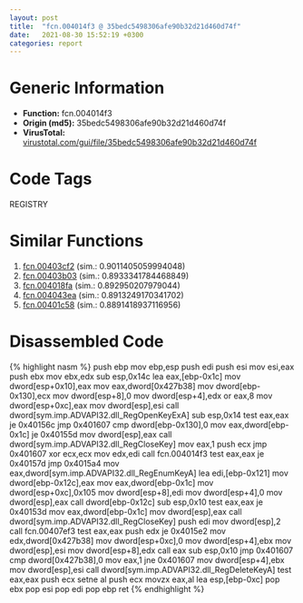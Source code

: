 ```yaml
---
layout: post
title:  "fcn.004014f3 @ 35bedc5498306afe90b32d21d460d74f"
date:   2021-08-30 15:52:19 +0300
categories: report
---
```


# Generic Information
- **Function:** fcn.004014f3
- **Origin (md5):** 35bedc5498306afe90b32d21d460d74f
- **VirusTotal:** [virustotal.com/gui/file/35bedc5498306afe90b32d21d460d74f][virustotal_ref]

# Code Tags
<span class="tag" id="REGISTRY">REGISTRY</span>


# Similar Functions

1. [fcn.00403cf2][similar_1_ref] (sim.: 0.9011405059994048)
2. [fcn.00403b03][similar_2_ref] (sim.: 0.8933341784468849)
3. [fcn.004018fa][similar_3_ref] (sim.: 0.892950207979044)
4. [fcn.004043ea][similar_4_ref] (sim.: 0.8913249170341702)
5. [fcn.00401c58][similar_5_ref] (sim.: 0.8891418937116956)


# Disassembled Code

{% highlight nasm %}
push ebp
mov ebp,esp
push edi
push esi
mov esi,eax
push ebx
mov ebx,edx
sub esp,0x14c
lea eax,[ebp-0x1c]
mov dword[esp+0x10],eax
mov eax,dword[0x427b38]
mov dword[ebp-0x130],ecx
mov dword[esp+8],0
mov dword[esp+4],edx
or eax,8
mov dword[esp+0xc],eax
mov dword[esp],esi
call dword[sym.imp.ADVAPI32.dll_RegOpenKeyExA]
sub esp,0x14
test eax,eax
je 0x40156c
jmp 0x401607
cmp dword[ebp-0x130],0
mov eax,dword[ebp-0x1c]
je 0x40155d
mov dword[esp],eax
call dword[sym.imp.ADVAPI32.dll_RegCloseKey]
mov eax,1
push ecx
jmp 0x401607
xor ecx,ecx
mov edx,edi
call fcn.004014f3
test eax,eax
je 0x40157d
jmp 0x4015a4
mov eax,dword[sym.imp.ADVAPI32.dll_RegEnumKeyA]
lea edi,[ebp-0x121]
mov dword[ebp-0x12c],eax
mov eax,dword[ebp-0x1c]
mov dword[esp+0xc],0x105
mov dword[esp+8],edi
mov dword[esp+4],0
mov dword[esp],eax
call dword[ebp-0x12c]
sub esp,0x10
test eax,eax
je 0x40153d
mov eax,dword[ebp-0x1c]
mov dword[esp],eax
call dword[sym.imp.ADVAPI32.dll_RegCloseKey]
push edi
mov dword[esp],2
call fcn.00407ef3
test eax,eax
push edx
je 0x4015e2
mov edx,dword[0x427b38]
mov dword[esp+0xc],0
mov dword[esp+4],ebx
mov dword[esp],esi
mov dword[esp+8],edx
call eax
sub esp,0x10
jmp 0x401607
cmp dword[0x427b38],0
mov eax,1
jne 0x401607
mov dword[esp+4],ebx
mov dword[esp],esi
call dword[sym.imp.ADVAPI32.dll_RegDeleteKeyA]
test eax,eax
push ecx
setne al
push ecx
movzx eax,al
lea esp,[ebp-0xc]
pop ebx
pop esi
pop edi
pop ebp
ret 
{% endhighlight %}


[similar_1_ref]: /report/fcn.00403cf2@35bedc5498306afe90b32d21d460d74f
[similar_2_ref]: /report/fcn.00403b03@35bedc5498306afe90b32d21d460d74f
[similar_3_ref]: /report/fcn.004018fa@799ea8d6698cf889f1eb7e76fbecd6be
[similar_4_ref]: /report/fcn.004043ea@f616ef24fa8f527114071d9f6d523e5d
[similar_5_ref]: /report/fcn.00401c58@799ea8d6698cf889f1eb7e76fbecd6be
[virustotal_ref]: https://www.virustotal.com/gui/file/35bedc5498306afe90b32d21d460d74f